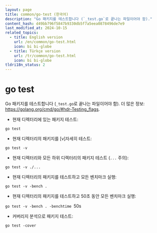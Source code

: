 ```yaml
---
layout: page
title: common/go-test (한국어)
description: "Go 패키지를 테스트합니다 (`_test.go`로 끝나는 파일이어야 함)."
content_hash: d49bb796f5847b9330db5f7a5eea0878496de7e9
last_modified_at: 2024-10-15
related_topics:
  - title: English version
    url: /en/common/go-test.html
    icon: bi bi-globe
  - title: Türkçe version
    url: /tr/common/go-test.html
    icon: bi bi-globe
tldri18n_status: 2
---
```

# go test

Go 패키지를 테스트합니다 (`_test.go`로 끝나는 파일이어야 함).
더 많은 정보: <https://golang.org/cmd/go/#hdr-Testing_flags>.

- 현재 디렉터리에 있는 패키지 테스트:

`go test`

- 현재 디렉터리의 패키지를 [v]자세히 테스트:

`go test -v`

- 현재 디렉터리와 모든 하위 디렉터리의 패키지 테스트 (`...` 주의):

`go test -v ./...`

- 현재 디렉터리의 패키지를 테스트하고 모든 벤치마크 실행:

`go test -v -bench .`

- 현재 디렉터리의 패키지를 테스트하고 50초 동안 모든 벤치마크 실행:

`go test -v -bench . -benchtime `<span class="tldr-var badge badge-pill bg-dark-lm bg-white-dm text-white-lm text-dark-dm font-weight-bold">50s</span>

- 커버리지 분석으로 패키지 테스트:

`go test -cover`
